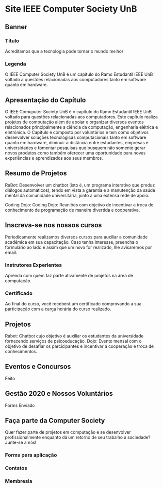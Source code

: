 # Site IEEE Computer Society UnB

## Banner

### Título
Acreditamos que a tecnologia pode tornar o mundo melhor

### Legenda
O IEEE Computer Society UnB é um capítulo do Ramo Estudantil IEEE UnB voltado a questões relacionadas aos computadores tanto em software quanto em hardware.

## Apresentação do Capítulo
O IEEE Comuputer Society UnB é o capítulo do Ramo Estudantil IEEE UnB voltado para questões relacionadas aos computadores. Este capítulo realiza projetos de computação além de apoiar e organizar diversos eventos relacionados principalmente a ciência da computação, engenharia elétrica e eletrônica. O Capítulo é composto por voluntários e tem como objetivos desenvolver soluções tecnológicas computacionais tanto em software quanto em hardware, diminuir a distância entre estudantes, empresas e universidades e fomentar pesquisas que busquem não somente gerar novos produtos como também oferecer uma oportunidade para novas experiências e aprendizados aos seus membros.

## Resumo de Projetos
RaBot: Desenvolver um chatbot (isto é, um programa interativo que produz diálogos automáticos), tendo em vista a garantia e a manutenção da saúde mental da comunidade universitária, junto a uma extensa rede de apoio.

Coding Dojo: Coding Dojo: Reuniões com objetivo de incentivar a troca de conhecimento de programação de maneira divertida e cooperativa.

## Inscreva-se nos nossos cursos
Periodicamente realizamos diversos cursos para auxiliar a comunidade acadêmica em sua capacitação. Caso tenha interesse, preencha o formulário ao lado e assim que um novo
for realizado, lhe avisaremos por email.
### Instrutores Experientes
Aprenda com quem faz parte ativamente de projetos na área de computação.
### Certificado
Ao final do curso, você receberá um certificado comprovando a sua participação com a carga horária do curso realizado.

## Projetos
Rabot: Chatbot cujo objetivo é auxiliar os estudantes da universidade fornecendo serviços de psicoeducação.
Dojo: Evento mensal com o objetivo de desafiar os parcicipantes e incentivar a cooperação e troca de conhecimentos.

## Eventos e Concursos
Feito
## Gestão 2020 e Nossos Voluntários
Forms Enviado
## Faça parte da Computer Society
Quer fazer parte de projetos em computação e se desenvolver profissionalmente enquanto dá um retorno de seu trabalho a sociedade? Junte-se a nós!

### Forms para aplicação
### Contatos
### Membresia